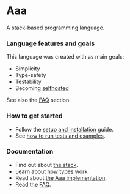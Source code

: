 # Aaa
A stack-based programming language.

### Language features and goals
This language was created with as main goals:
* Simplicity
* Type-safety
* Testability
* Becoming [selfhosted](https://en.wikipedia.org/wiki/Self-hosting_(compilers))

See also the [FAQ](./docs/faq.md) section.

### How to get started
* Follow the [setup and installation](./docs/setup.md) guide.
* See [how to run tests and examples](./docs/examples.md).

### Documentation
* Find out about [the stack](./docs/stack.md).
* Learn about [how types work](./docs/typing.md).
* Read about [the Aaa implementation](./docs/implementation.md).
* Read the [FAQ](./docs/faq.md).
